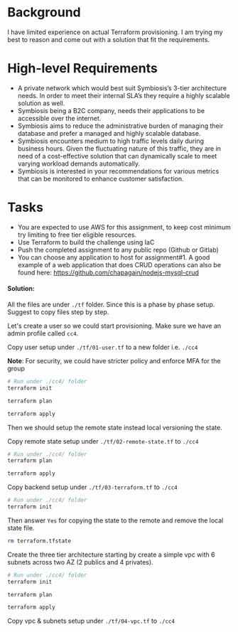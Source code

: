 # Background

I have limited experience on actual Terraform provisioning. I am trying my best to reason and come out with a solution that fit the requirements.

# High-level Requirements

- A private network which would best suit Symbiosis’s 3-tier architecture needs. In order to meet their internal SLA’s they require a highly scalable solution as well.
- Symbiosis being a B2C company, needs their applications to be accessible over the internet.
- Symbiosis aims to reduce the administrative burden of managing their database and prefer a managed and highly scalable database.
- Symbiosis encounters medium to high traffic levels daily during business hours. Given the fluctuating nature of this traffic, they are in need of a cost-effective solution that can dynamically scale to meet varying workload demands automatically.
- Symbiosis is interested in your recommendations for various metrics that can be monitored to enhance customer satisfaction.

# Tasks

- You are expected to use AWS for this assignment, to keep cost minimum try limiting to free tier eligible resources.
- Use Terraform to build the challenge using IaC
- Push the completed assignment to any public repo (Github or Gitlab)
- You can choose any application to host for assignment#1. A good example of a web application that does CRUD operations can also be found here: https://github.com/chapagain/nodejs-mysql-crud

#### Solution:

All the files are under `./tf` folder. Since this is a phase by phase setup. Suggest to copy files step by step.

Let's create a user so we could start provisioning. Make sure we have an admin profile called `cc4`.

Copy user setup under `./tf/01-user.tf` to a new folder i.e. `./cc4`

**Note**: For security, we could have stricter policy and enforce MFA for the group

```bash
# Run under ./cc4/ folder
terraform init

terraform plan

terraform apply
```

Then we should setup the remote state instead local versioning the state.

Copy remote state setup under `./tf/02-remote-state.tf` to `./cc4`

```bash
# Run under ./cc4/ folder
terraform plan

terraform apply
```

Copy backend setup under `./tf/03-terraform.tf` to `./cc4`

```bash
# Run under ./cc4/ folder
terraform init
```

Then answer `Yes` for copying the state to the remote and remove the local state file.

```bash
rm terraform.tfstate
```

Create the three tier architecture starting by create a simple vpc with 6 subnets across two AZ (2 publics and 4 privates).

```bash
# Run under ./cc4/ folder
terraform init

terraform plan

terraform apply
```

Copy vpc & subnets setup under `./tf/04-vpc.tf` to `./cc4`
